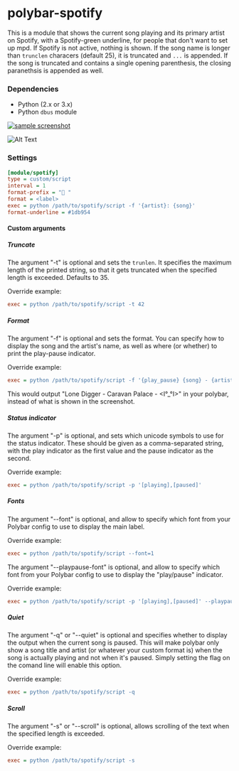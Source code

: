 # polybar-spotify

This is a module that shows the current song playing and its primary artist on Spotify, with a Spotify-green underline, for people that don't want to set up mpd. If Spotify is not active, nothing is shown. If the song name is longer than `trunclen` characers (default 25), it is truncated and `...` is appended. If the song is truncated and contains a single opening parenthesis, the closing paranethsis is appended as well.

### Dependencies
- Python (2.x or 3.x)
- Python `dbus` module

[![sample screenshot](https://i.imgur.com/kEluTSq.png)](https://i.imgur.com/kEluTSq.png)

![Alt Text](https://media.giphy.com/media/MuHf8ir8AIwB7fKmak/giphy.gif)

### Settings
``` ini
[module/spotify]
type = custom/script
interval = 1
format-prefix = " "
format = <label>
exec = python /path/to/spotify/script -f '{artist}: {song}'
format-underline = #1db954
```

#### Custom arguments

##### Truncate

The argument "-t" is optional and sets the `trunlen`. It specifies the maximum length of the printed string, so that it gets truncated when the specified length is exceeded. Defaults to 35.

Override example:

``` ini
exec = python /path/to/spotify/script -t 42
```

##### Format

The argument "-f" is optional and sets the format. You can specify how to display the song and the artist's name, as well as where (or whether) to print the play-pause indicator. 

Override example:

``` ini
exec = python /path/to/spotify/script -f '{play_pause} {song} - {artist} - {album}'
```

This would output "Lone Digger - Caravan Palace - <I°_°I>" in your polybar, instead of what is shown in the screenshot.

##### Status indicator

The argument "-p" is optional, and sets which unicode symbols to use for the status indicator. These should be given as a comma-separated string, with the play indicator as the first value and the pause indicator as the second.

Override example:

``` ini
exec = python /path/to/spotify/script -p '[playing],[paused]'
```

##### Fonts

The argument "--font" is optional, and allow to specify which font from your Polybar config to use to display the main label.

Override example:
```ini
exec = python /path/to/spotify/script --font=1
```

The argument "--playpause-font" is optional, and allow to specify which font from your Polybar config to use to display the "play/pause" indicator.

Override example:
``` ini
exec = python /path/to/spotify/script -p '[playing],[paused]' --playpause-font=2
```

##### Quiet

The argument "-q" or "--quiet" is optional and specifies whether to display the output when the current song is paused.
This will make polybar only show a song title and artist (or whatever your custom format is) when the song is actually playing and not when it's paused.
Simply setting the flag on the comand line will enable this option.

Override example:
```ini
exec = python /path/to/spotify/script -q
```

##### Scroll

The argument "-s" or "--scroll" is optional, allows scrolling of the text when the specified length is exceeded.

Override example:
```ini
exec = python /path/to/spotify/script -s
```
